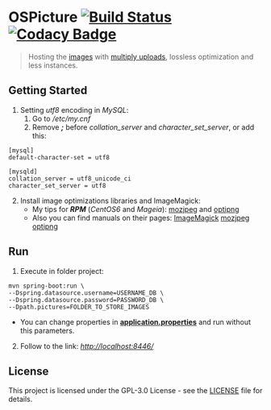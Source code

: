 # OSPicture [![Build Status](https://travis-ci.org/MrChebik/OSPicture.svg?branch=master)](https://travis-ci.org/MrChebik/OSPicture) [![Codacy Badge](https://api.codacy.com/project/badge/Grade/d403a319ed024a21b8db2956c7f97087)](https://www.codacy.com/app/mrchebik/OSPicture?utm_source=github.com&utm_medium=referral&utm_content=MrChebik/OSPicture&utm_campaign=badger)
> Hosting the [images](http://ospicture.xyz/image/31b548211f) with [multiply uploads](http://ospicture.xyz/folder/08lahwa3cv), lossless optimization and less instances.

## Getting Started
1. Setting _utf8_ encoding in _MySQL_:
    1. Go to _/etc/my.cnf_
    2. Remove ___;___ before _collation_server_ and _character_set_server_, or add this:
```
[mysql]
default-character-set = utf8
  
[mysqld]
collation_server = utf8_unicode_ci
character_set_server = utf8
```
2. Install image optimizations libraries and ImageMagick:
    * My tips for ___RPM___ (_CentOS6_ and _Mageia_): [mozjpeg](https://gist.github.com/MrChebik/d5cd2920d49415122376ef2f600907ce) and [optipng](https://gist.github.com/MrChebik/8c3594a521898b889d8acf4f419cbcbc)
    * Also you can find manuals on their pages:
        [ImageMagick](https://github.com/ImageMagick/ImageMagick)
        [mozjpeg](https://github.com/mozilla/mozjpeg)
        [optipng](http://optipng.sourceforge.net)

## Run
1. Execute in folder project:
```
mvn spring-boot:run \
--Dspring.datasource.username=USERNAME_DB \
--Dspring.datasource.password=PASSWORD_DB \
--Dpath.pictures=FOLDER_TO_STORE_IMAGES
```
* You can change properties in [__application.properties__](https://github.com/MrChebik/OSPicture/blob/master/src/main/resources/application.properties) and run without this parameters.
2. Follow to the link: [_http://localhost:8446/_](http://localhost:8446/)

## License
This project is licensed under the GPL-3.0 License - see the [LICENSE](https://github.com/MrChebik/OSPicture/blob/master/LICENSE) file for details.
